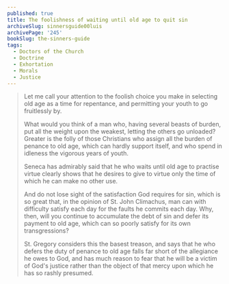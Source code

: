 ```yaml
---
published: true
title: The foolishness of waiting until old age to quit sin
archiveSlug: sinnersguide00luis
archivePage: '245'
bookSlug: the-sinners-guide
tags:
  - Doctors of the Church
  - Doctrine
  - Exhortation
  - Morals
  - Justice
---
```


> Let me call your attention to the foolish choice you make in selecting old age as a time for repentance, and permitting your youth to go fruitlessly by.
> 
> What would you think of a man who, having several beasts of burden, put all the weight upon the weakest, letting the others go unloaded? Greater is the folly of those Christians who assign all the burden of penance to old age, which can hardly support itself, and who spend in idleness the vigorous years of youth.
> 
> Seneca has admirably said that he who waits until old age to practise virtue clearly shows that he desires to give to virtue only the time of which he can make no other use.
> 
> And do not lose sight of the satisfaction God requires for sin, which is so great that, in the opinion of St. John Climachus, man can with difficulty satisfy each day for the faults he commits each day. Why, then, will you continue to accumulate the debt of sin and defer its payment to old age, which can so poorly satisfy for its own transgressions?
> 
> St. Gregory considers this the basest treason, and says that he who defers the duty of penance to old age falls far short of the allegiance he owes to God, and has much reason to fear that he will be a victim of God's justice rather than the object of that mercy upon which he has so rashly presumed.
